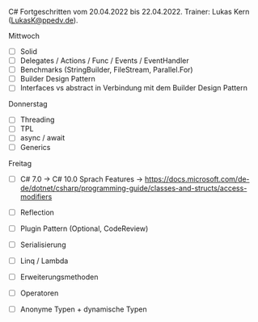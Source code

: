C# Fortgeschritten vom 20.04.2022 bis 22.04.2022. Trainer: Lukas Kern (LukasK@ppedv.de).

Mittwoch 

- [ ] Solid 
- [ ] Delegates / Actions / Func / Events / EventHandler
- [ ] Benchmarks (StringBuilder, FileStream, Parallel.For)
- [ ] Builder Design Pattern
- [ ] Interfaces vs abstract in Verbindung mit dem Builder Design Pattern

Donnerstag

- [ ] Threading
- [ ] TPL
- [ ] async / await
- [ ] Generics

Freitag

- [ ] C# 7.0 -> C# 10.0 Sprach Features
		-> https://docs.microsoft.com/de-de/dotnet/csharp/programming-guide/classes-and-structs/access-modifiers
- [ ] Reflection
- [ ] Plugin Pattern (Optional, CodeReview)
- [ ] Serialisierung
- [ ] Linq / Lambda 
- [ ] Erweiterungsmethoden  
- [ ] Operatoren
- [ ] Anonyme Typen + dynamische Typen













